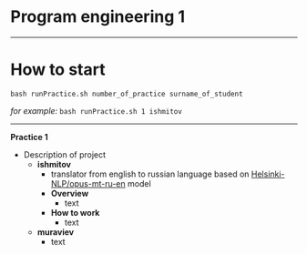 # Program engineering 1

----
# How to start

``bash runPractice.sh number_of_practice surname_of_student``  

_for example:_
``bash runPractice.sh 1 ishmitov``

----

**Practice 1**
- Description of project
  - **ishmitov**
    - translator from english to russian language based on [Helsinki-NLP/opus-mt-ru-en](https://huggingface.co/Helsinki-NLP/opus-mt-ru-en?text=%D0%9A%D0%B0%D0%BA%D0%BE%D0%B3%D0%BE+%D0%B1%D1%83%D1%8F+%D1%82%D1%8B+%D0%BD%D0%B5+%D0%BF%D1%80%D0%B8%D0%BD%D0%B5%D1%81+%D0%BC%D0%BD%D0%B5+%D0%BF%D0%BE%D0%BA%D1%83%D1%88%D0%B0%D1%82%D1%8C%2C+%D1%87%D0%B5%D0%BB%3F) model
    - **Overview**
      - text
    - **How to work**
      - text
  - **muraviev**
    - text